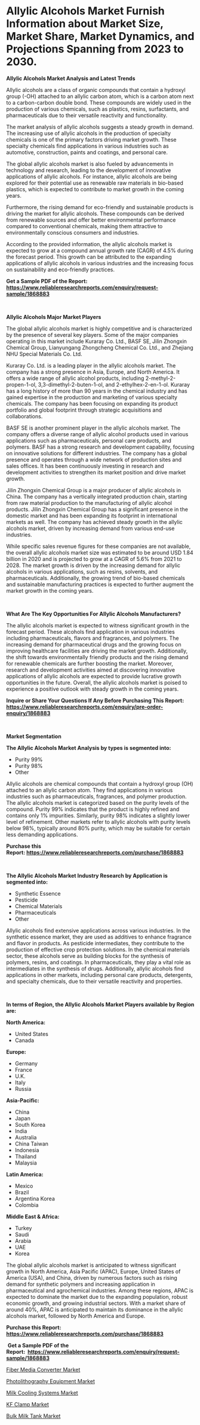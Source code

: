 <p><h1>Allylic Alcohols Market Furnish Information about Market Size, Market Share, Market Dynamics, and Projections Spanning from 2023 to 2030.</h1></p><p><strong>Allylic Alcohols Market Analysis and Latest Trends</strong></p>
<p><p>Allylic alcohols are a class of organic compounds that contain a hydroxyl group (-OH) attached to an allylic carbon atom, which is a carbon atom next to a carbon-carbon double bond. These compounds are widely used in the production of various chemicals, such as plastics, resins, surfactants, and pharmaceuticals due to their versatile reactivity and functionality.</p><p>The market analysis of allylic alcohols suggests a steady growth in demand. The increasing use of allylic alcohols in the production of specialty chemicals is one of the primary factors driving market growth. These specialty chemicals find applications in various industries such as automotive, construction, paints and coatings, and personal care.</p><p>The global allylic alcohols market is also fueled by advancements in technology and research, leading to the development of innovative applications of allylic alcohols. For instance, allylic alcohols are being explored for their potential use as renewable raw materials in bio-based plastics, which is expected to contribute to market growth in the coming years.</p><p>Furthermore, the rising demand for eco-friendly and sustainable products is driving the market for allylic alcohols. These compounds can be derived from renewable sources and offer better environmental performance compared to conventional chemicals, making them attractive to environmentally conscious consumers and industries.</p><p>According to the provided information, the allylic alcohols market is expected to grow at a compound annual growth rate (CAGR) of 4.5% during the forecast period. This growth can be attributed to the expanding applications of allylic alcohols in various industries and the increasing focus on sustainability and eco-friendly practices.</p></p>
<p><strong>Get a Sample PDF of the Report:&nbsp; <a href="https://www.reliableresearchreports.com/enquiry/request-sample/1868883">https://www.reliableresearchreports.com/enquiry/request-sample/1868883</a></strong></p>
<p>&nbsp;</p>
<p><strong>Allylic Alcohols Major Market Players</strong></p>
<p><p>The global allylic alcohols market is highly competitive and is characterized by the presence of several key players. Some of the major companies operating in this market include Kuraray Co. Ltd., BASF SE, Jilin Zhongxin Chemical Group, Lianyungang Zhongcheng Chemical Co. Ltd., and Zhejiang NHU Special Materials Co. Ltd.</p><p>Kuraray Co. Ltd. is a leading player in the allylic alcohols market. The company has a strong presence in Asia, Europe, and North America. It offers a wide range of allylic alcohol products, including 2-methyl-2-propen-1-ol, 3,3-dimethyl-2-buten-1-ol, and 2-ethylhex-2-en-1-ol. Kuraray has a long history of more than 90 years in the chemical industry and has gained expertise in the production and marketing of various specialty chemicals. The company has been focusing on expanding its product portfolio and global footprint through strategic acquisitions and collaborations. </p><p>BASF SE is another prominent player in the allylic alcohols market. The company offers a diverse range of allylic alcohol products used in various applications such as pharmaceuticals, personal care products, and polymers. BASF has a strong research and development capability, focusing on innovative solutions for different industries. The company has a global presence and operates through a wide network of production sites and sales offices. It has been continuously investing in research and development activities to strengthen its market position and drive market growth.</p><p>Jilin Zhongxin Chemical Group is a major producer of allylic alcohols in China. The company has a vertically integrated production chain, starting from raw material production to the manufacturing of allylic alcohol products. Jilin Zhongxin Chemical Group has a significant presence in the domestic market and has been expanding its footprint in international markets as well. The company has achieved steady growth in the allylic alcohols market, driven by increasing demand from various end-use industries.</p><p>While specific sales revenue figures for these companies are not available, the overall allylic alcohols market size was estimated to be around USD 1.84 billion in 2020 and is projected to grow at a CAGR of 5.6% from 2021 to 2028. The market growth is driven by the increasing demand for allylic alcohols in various applications, such as resins, solvents, and pharmaceuticals. Additionally, the growing trend of bio-based chemicals and sustainable manufacturing practices is expected to further augment the market growth in the coming years.</p></p>
<p>&nbsp;</p>
<p><strong>What Are The Key Opportunities For Allylic Alcohols Manufacturers?</strong></p>
<p><p>The allylic alcohols market is expected to witness significant growth in the forecast period. These alcohols find application in various industries including pharmaceuticals, flavors and fragrances, and polymers. The increasing demand for pharmaceutical drugs and the growing focus on improving healthcare facilities are driving the market growth. Additionally, the shift towards environmentally friendly products and the rising demand for renewable chemicals are further boosting the market. Moreover, research and development activities aimed at discovering innovative applications of allylic alcohols are expected to provide lucrative growth opportunities in the future. Overall, the allylic alcohols market is poised to experience a positive outlook with steady growth in the coming years.</p></p>
<p><strong>Inquire or Share Your Questions If Any Before Purchasing This Report: <a href="https://www.reliableresearchreports.com/enquiry/pre-order-enquiry/1868883">https://www.reliableresearchreports.com/enquiry/pre-order-enquiry/1868883</a></strong></p>
<p>&nbsp;</p>
<p><strong>Market Segmentation</strong></p>
<p><strong>The Allylic Alcohols Market Analysis by types is segmented into:</strong></p>
<p><ul><li>Purity 99%</li><li>Purity 98%</li><li>Other</li></ul></p>
<p><p>Allylic alcohols are chemical compounds that contain a hydroxyl group (OH) attached to an allylic carbon atom. They find applications in various industries such as pharmaceuticals, fragrances, and polymer production. The allylic alcohols market is categorized based on the purity levels of the compound. Purity 99% indicates that the product is highly refined and contains only 1% impurities. Similarly, purity 98% indicates a slightly lower level of refinement. Other markets refer to allylic alcohols with purity levels below 98%, typically around 80% purity, which may be suitable for certain less demanding applications.</p></p>
<p><strong>Purchase this Report:&nbsp;<a href="https://www.reliableresearchreports.com/purchase/1868883">https://www.reliableresearchreports.com/purchase/1868883</a></strong></p>
<p>&nbsp;</p>
<p><strong>The Allylic Alcohols Market Industry Research by Application is segmented into:</strong></p>
<p><ul><li>Synthetic Essence</li><li>Pesticide</li><li>Chemical Materials</li><li>Pharmaceuticals</li><li>Other</li></ul></p>
<p><p>Allylic alcohols find extensive applications across various industries. In the synthetic essence market, they are used as additives to enhance fragrance and flavor in products. As pesticide intermediates, they contribute to the production of effective crop protection solutions. In the chemical materials sector, these alcohols serve as building blocks for the synthesis of polymers, resins, and coatings. In pharmaceuticals, they play a vital role as intermediates in the synthesis of drugs. Additionally, allylic alcohols find applications in other markets, including personal care products, detergents, and specialty chemicals, due to their versatile reactivity and properties.</p></p>
<p>&nbsp;</p>
<p><strong>In terms of Region, the Allylic Alcohols Market Players available by Region are:</strong></p>
<p>
    <p> <strong> North America: </strong>
        <ul>
            <li>United States</li>
            <li>Canada</li>
        </ul>
        </p> 
    <p> <strong> Europe: </strong>
        <ul>
            <li>Germany</li>
            <li>France</li>
            <li>U.K.</li>
            <li>Italy</li>
            <li>Russia</li>
        </ul>
        </p> 
    <p> <strong> Asia-Pacific: </strong>
        <ul>
            <li>China</li>
            <li>Japan</li>
            <li>South Korea</li>
            <li>India</li>
            <li>Australia</li>
            <li>China Taiwan</li>
            <li>Indonesia</li>
            <li>Thailand</li>
            <li>Malaysia</li>
        </ul>
        </p> 
    <p> <strong> Latin America: </strong>
        <ul>
            <li>Mexico</li>
            <li>Brazil</li>
            <li>Argentina Korea</li>
            <li>Colombia</li>
        </ul>
        </p> 
    <p> <strong> Middle East & Africa: </strong>
        <ul>
            <li>Turkey</li>
            <li>Saudi</li>
            <li>Arabia</li>
            <li>UAE</li>
            <li>Korea</li>
        </ul>
    </p>
    </p>
<p><p>The global allylic alcohols market is anticipated to witness significant growth in North America, Asia Pacific (APAC), Europe, United States of America (USA), and China, driven by numerous factors such as rising demand for synthetic polymers and increasing application in pharmaceutical and agrochemical industries. Among these regions, APAC is expected to dominate the market due to the expanding population, robust economic growth, and growing industrial sectors. With a market share of around 40%, APAC is anticipated to maintain its dominance in the allylic alcohols market, followed by North America and Europe.</p></p>
<p><strong>Purchase this Report: <a href="https://www.reliableresearchreports.com/purchase/1868883">https://www.reliableresearchreports.com/purchase/1868883</a></strong></p>
<p>&nbsp;<strong>Get a Sample PDF of the Report:&nbsp;&nbsp;<a href="https://www.reliableresearchreports.com/enquiry/request-sample/1868883">https://www.reliableresearchreports.com/enquiry/request-sample/1868883</a></strong></p>
<p><strong></strong></p>
<p><p><a href="https://medium.com/@ryansai15420/fiber-media-converter-market-analysis-its-cagr-market-segmentation-and-global-industry-overview-0bee7eafd042">Fiber Media Converter Market</a></p><p><a href="https://medium.com/@taraktanay7654/photolithography-equipment-market-share-evolution-and-market-growth-trends-2023-2030-3d0c5c5e67c7">Photolithography Equipment Market</a></p><p><a href="https://medium.com/@lupeosinski/milk-cooling-systems-market-comprehensive-assessment-by-type-application-and-geography-542656364bc8">Milk Cooling Systems Market</a></p><p><a href="https://medium.com/@damionrunte/kf-clamp-market-size-market-outlook-and-market-forecast-2023-to-2030-e444990ca739">KF Clamp Market</a></p><p><a href="https://medium.com/@beauhagenes2023/bulk-milk-tank-market-outlook-industry-overview-and-forecast-2023-to-2030-70f050fd135a">Bulk Milk Tank Market</a></p></p>
